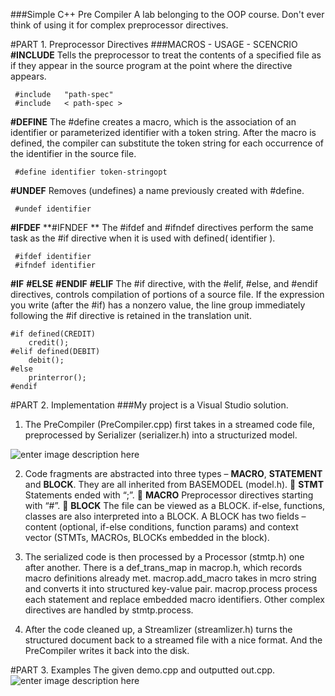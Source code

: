 ###Simple C++ Pre Compiler
A lab belonging to the OOP course. Don't ever think of using it for complex preprocessor directives.

#PART 1. Preprocessor Directives
###MACROS - USAGE - SCENCRIO
 **#INCLUDE**	Tells the preprocessor to treat the contents of a specified file as if they appear in the source program at the point where the directive appears.	

     #include   "path-spec" 
     #include   < path-spec >

 **#DEFINE**	The #define creates a macro, which is the association of an identifier or parameterized identifier with a token string. After the macro is defined, the compiler can substitute the token string for each occurrence of the identifier in the source file.	

     #define identifier token-stringopt

 
 **#UNDEF**	Removes (undefines) a name previously created with #define.	

     #undef identifier

 **#IFDEF** **#IFNDEF	**	 The #ifdef and #ifndef directives perform the same task as the #if directive when it is used with defined( identifier ).

     #ifdef identifier
     #ifndef identifier

 **#IF** **#ELSE**	**#ENDIF** **#ELIF** The #if directive, with the #elif, #else, and #endif directives, controls compilation of portions of a source file. If the expression you write (after the #if) has a nonzero value, the line group immediately following the #if directive is retained in the translation unit.	

    #if defined(CREDIT)
        credit();
    #elif defined(DEBIT)
        debit();
    #else
        printerror();
    #endif
		

#PART 2. Implementation
###My project is a Visual Studio solution.
 
1. The PreCompiler (PreCompiler.cpp) first takes in a streamed code file, preprocessed by Serializer (serializer.h) into a structurized model. 
 
 ![enter image description here](https://lh3.googleusercontent.com/-AviWVaa9a6Q/VTEByQzShbI/AAAAAAAABsA/_vPd88WU9iU/s0/2.png "2.png")
 
2. Code fragments are abstracted into three types – **MACRO**, **STATEMENT** and **BLOCK**. They are all inherited from BASEMODEL (model.h). 
	**STMT** Statements ended with “;”.
	**MACRO** Preprocessor directives starting with “#”.
	**BLOCK** The file can be viewed as a BLOCK. if-else, functions, classes are also interpreted into a BLOCK. A BLOCK has two fields – content (optional, if-else conditions, function params) and context vector (STMTs, MACROs, BLOCKs embedded in the block).

3. The serialized code is then processed by a Processor (stmtp.h) one after another. There is a def_trans_map in macrop.h, which records macro definitions already met.  macrop.add_macro takes in mcro string and converts it into structured key-value pair. macrop.process process each statement and replace embedded macro identifiers. Other complex directives are handled by stmtp.process.

4. After the code cleaned up, a Streamlizer (streamlizer.h) turns the structured document back to a streamed file with a nice format. And the PreCompiler writes it back into the disk. 

#PART 3. Examples
The given demo.cpp and outputted out.cpp.
  ![enter image description here](https://lh3.googleusercontent.com/-8nCTiONmE2Q/VTEB8VLnw6I/AAAAAAAABsM/_8tfIKbDS-Q/s0/1.png "1.png")
